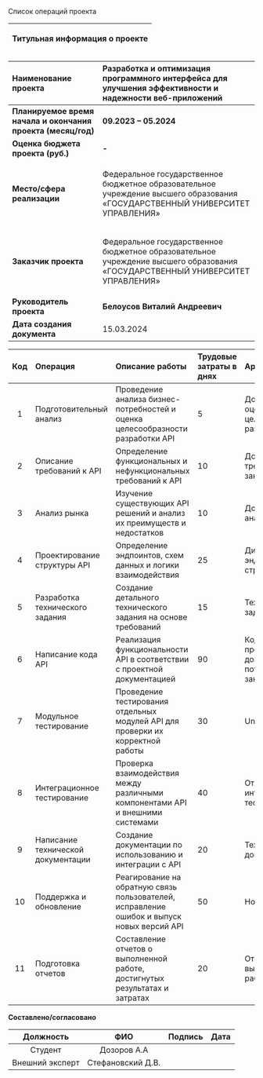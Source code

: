 Список операций проекта

|<p>**Титульная информация о проекте**</p><p></p>|
| :-: |

|**Наименование проекта**|**Разработка и оптимизация программного интерфейса для улучшения эффективности и надежности веб-приложений**|
| :- | :- |
|**Планируемое время начала и окончания проекта (месяц/год)**|**09.2023 – 05.2024**|
|**Оценка бюджета проекта (руб.)**|**-**|
|**Место/сфера реализации**|<p>Федеральное государственное бюджетное образовательное учреждение высшего образования «ГОСУДАРСТВЕННЫЙ УНИВЕРСИТЕТ УПРАВЛЕНИЯ»</p>|
|**Заказчик проекта**|<p>Федеральное государственное бюджетное образовательное учреждение высшего образования «ГОСУДАРСТВЕННЫЙ УНИВЕРСИТЕТ УПРАВЛЕНИЯ»</p>|
|**Руководитель проекта**|**Белоусов Виталий Андреевич**|
|**Дата создания документа**|15.03.2024|


|**Код**|**Операция**|**Описание работы**|**Трудовые затраты в днях**|**Артефакты**|
| :-: | :- | :- |:- | :- |
|1|Подготовительный анализ|Проведение анализа бизнес-потребностей и оценка целесообразности разработки API|5|Документ с оценкой целесообразности разработки|
|2|Описание требований к API|Определение функциональных и нефункциональных требований к API|10|Документ с требованиями заказчика|
|3|Анализ рынка|Изучение существующих API решений и анализ их преимуществ и недостатков|10|Документ с анализом рынка|
|4|Проектирование структуры API|Определение эндпоинтов, схем данных и логики взаимодействия|25|Диаграмма эндпоинтов и структуры БД|
|5|Разработка технического задания|Создание детального технического задания на основе требований|15|Техническое задание|
|6|Написание кода API|Реализация функциональности API в соответствии с проектной документацией|90|Код API с учетом проектной документацией и потребностями заказчика|
|7|Модульное тестирование|Проведение тестирования отдельных модулей API для проверки их корректной работы|30|Unit-тесты|
|8|Интеграционное тестирование|Проверка взаимодействия между различными компонентами API и внешними системами|40|Отчёт по интеграционному тестированию|
|9|Написание технической документации|Создание документации по использованию и интеграции с API|20|Техническая документация API|
|10|Поддержка и обновление|Реагирование на обратную связь пользователей, исправление ошибок и выпуск новых версий API|50|Новая версия API|
|11|Подготовка отчетов|Составление отчетов о выполненной работе, достигнутых результатах и затратах|20|Отчет о выполненной работе|


**Составлено/согласовано**


|**Должность**|**ФИО**|**Подпись**|**Дата**|
| :-: | :-: | :-: | :-: |
|Студент|Дозоров А.А|||
|Внешний эксперт|Стефановский Д.В.|||
